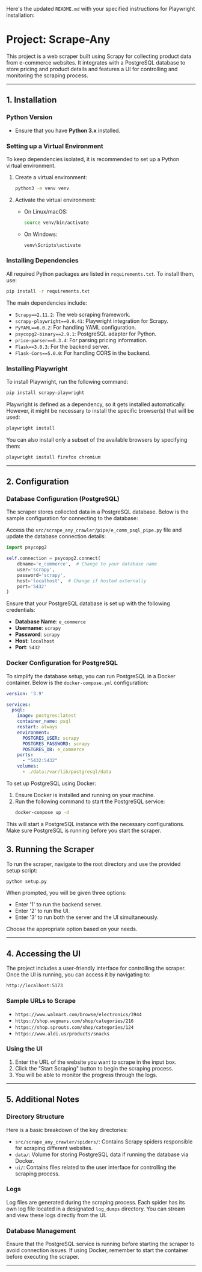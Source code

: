 Here's the updated `README.md` with your specified instructions for Playwright installation:

# Project: Scrape-Any

This project is a web scraper built using Scrapy for collecting product data from e-commerce websites. It integrates with a PostgreSQL database to store pricing and product details and features a UI for controlling and monitoring the scraping process.

---

## 1. Installation

### Python Version
- Ensure that you have **Python 3.x** installed.

### Setting up a Virtual Environment
To keep dependencies isolated, it is recommended to set up a Python virtual environment.

1. Create a virtual environment:
   ```bash
   python3 -m venv venv
   ```

2. Activate the virtual environment:
   - On Linux/macOS:
     ```bash
     source venv/bin/activate
     ```
   - On Windows:
     ```bash
     venv\Scripts\activate
     ```

### Installing Dependencies
All required Python packages are listed in `requirements.txt`. To install them, use:

```bash
pip install -r requirements.txt
```

The main dependencies include:

- `Scrapy==2.11.2`: The web scraping framework.
- `scrapy-playwright==0.0.41`: Playwright integration for Scrapy.
- `PyYAML==6.0.2`: For handling YAML configuration.
- `psycopg2-binary==2.9.1`: PostgreSQL adapter for Python.
- `price-parser==0.3.4`: For parsing pricing information.
- `Flask==3.0.3`: For the backend server.
- `Flask-Cors==5.0.0`: For handling CORS in the backend.

### Installing Playwright
To install Playwright, run the following command:

```bash
pip install scrapy-playwright
```

Playwright is defined as a dependency, so it gets installed automatically. However, it might be necessary to install the specific browser(s) that will be used:

```bash
playwright install
```

You can also install only a subset of the available browsers by specifying them:

```bash
playwright install firefox chromium
```

---

## 2. Configuration

### Database Configuration (PostgreSQL)
The scraper stores collected data in a PostgreSQL database. Below is the sample configuration for connecting to the database:

Access the `src/scrape_any_crawler/pipe/e_comm_psql_pipe.py` file and update the database connection details:
```python
import psycopg2

self.connection = psycopg2.connect(
    dbname='e_commerce',  # Change to your database name
    user='scrapy',
    password='scrapy',
    host='localhost',  # Change if hosted externally
    port='5432'
)
```

Ensure that your PostgreSQL database is set up with the following credentials:
- **Database Name**: `e_commerce`
- **Username**: `scrapy`
- **Password**: `scrapy`
- **Host**: `localhost`
- **Port**: `5432`

### Docker Configuration for PostgreSQL
To simplify the database setup, you can run PostgreSQL in a Docker container. Below is the `docker-compose.yml` configuration:

```yaml
version: '3.9'

services:
  psql:
    image: postgres:latest
    container_name: psql
    restart: always
    environment:
      POSTGRES_USER: scrapy
      POSTGRES_PASSWORD: scrapy
      POSTGRES_DB: e_commerce
    ports:
      - "5432:5432"
    volumes:
      - ./data:/var/lib/postgresql/data
```

To set up PostgreSQL using Docker:
1. Ensure Docker is installed and running on your machine.
2. Run the following command to start the PostgreSQL service:
   ```bash
   docker-compose up -d
   ```

This will start a PostgreSQL instance with the necessary configurations. Make sure PostgreSQL is running before you start the scraper.




## 3. Running the Scraper

To run the scraper, navigate to the root directory and use the provided setup script:

```bash
python setup.py
```

When prompted, you will be given three options:
- Enter '1' to run the backend server.
- Enter '2' to run the UI.
- Enter '3' to run both the server and the UI simultaneously.

Choose the appropriate option based on your needs.

---

## 4. Accessing the UI

The project includes a user-friendly interface for controlling the scraper. Once the UI is running, you can access it by navigating to:

```
http://localhost:5173
```

### Sample URLs to Scrape
- `https://www.walmart.com/browse/electronics/3944`
- `https://shop.wegmans.com/shop/categories/216`
- `https://shop.sprouts.com/shop/categories/124`
- `https://www.aldi.us/products/snacks`

### Using the UI
1. Enter the URL of the website you want to scrape in the input box.
2. Click the "Start Scraping" button to begin the scraping process.
3. You will be able to monitor the progress through the logs.

---

## 5. Additional Notes

### Directory Structure
Here is a basic breakdown of the key directories:

- `src/scrape_any_crawler/spiders/`: Contains Scrapy spiders responsible for scraping different websites.
- `data/`: Volume for storing PostgreSQL data if running the database via Docker.
- `ui/`: Contains files related to the user interface for controlling the scraping process.

### Logs
Log files are generated during the scraping process. Each spider has its own log file located in a designated `log_dumps` directory. You can stream and view these logs directly from the UI.

### Database Management
Ensure that the PostgreSQL service is running before starting the scraper to avoid connection issues. If using Docker, remember to start the container before executing the scraper.

---

